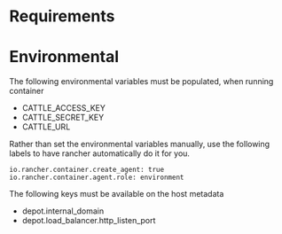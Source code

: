 # Requirements

# Environmental
The following environmental variables must be populated, when running container 

 - CATTLE_ACCESS_KEY
 - CATTLE_SECRET_KEY
 - CATTLE_URL
 
Rather than set the environmental variables manually, use the following labels to have rancher automatically do it for you.

    io.rancher.container.create_agent: true
    io.rancher.container.agent.role: environment
 
The following keys must be available on the host metadata

 - depot.internal_domain
 - depot.load_balancer.http_listen_port